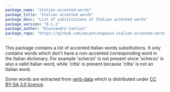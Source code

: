 ```yaml
---
package_name: "italian-accented-words"
package_title: "Italian accented words"
package_desc: "List of substitutions of Italian accented words"
package_version: "0.1.1"
package_author: "Alessandro Cantini"
package_repo: "https://github.com/aecant/espanso-italian-accented-words.git"
---
```

This package contains a list of accented Italian words substitutions.
It only contains words which don't have a non-accented corresponding word in the Italian dictionary.
For example 'scherzò' is not present since 'scherzo' is also a valid Italian word, while 'città' is present because 'citta' is not an Italian word.

Some words are extracted from [verb-data](https://github.com/ian-hamlin/verb-data) which is distributed under [CC BY-SA 3.0 licence](https://creativecommons.org/licenses/by-sa/3.0/).
